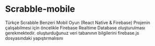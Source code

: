 # Scrabble-mobile
Türkçe Scrabble Benzeri Mobil Oyun (React Native & Firebase)
Projenin çalışabilmesi için öncelikle Firebase Realtime Database oluşturulması gerekmektedir. oluşturduğunuz veri tabanının  bilgilerini firebase.js dosyasındaki yapıştırmalısını 
